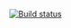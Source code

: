 [![Build status](https://ci.appveyor.com/api/projects/status/06v51x09i7kej8f2/branch/master?svg=true)](https://ci.appveyor.com/project/dearKadriya/unit-test-1/branch/master)
